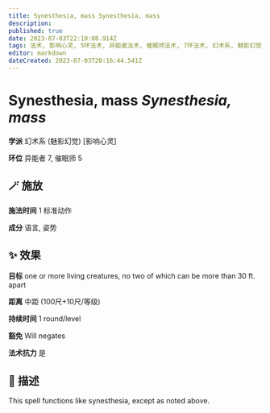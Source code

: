 ```yaml
---
title: Synesthesia, mass Synesthesia, mass
description: 
published: true
date: 2023-07-03T22:19:08.914Z
tags: 法术, 影响心灵, 5环法术, 异能者法术, 催眠师法术, 7环法术, 幻术系, 魅影幻觉
editor: markdown
dateCreated: 2023-07-03T20:16:44.541Z
---
```


# **Synesthesia, mass** *Synesthesia, mass*

**学派** 幻术系 (魅影幻觉) \[影响心灵\] 

**环位** 异能者 7, 催眠师 5

## 🪄 施放

**施法时间** 1 标准动作

**成分** 语言, 姿势

## ✨ 效果 

**目标** one or more living creatures, no two of which can be more than 30 ft. apart 

**距离** 中距 (100尺+10尺/等级)  

**持续时间** 1 round/level 

**豁免** Will negates

**法术抗力** 是

## 📖 描述

This spell functions like synesthesia, except as noted above.
    